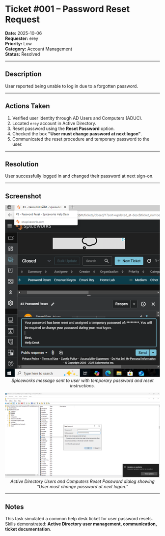 # Ticket #001 – Password Reset Request

**Date:** 2025-10-06  
**Requester:** erey  
**Priority:** Low  
**Category:** Account Management  
**Status:** Resolved  

---

## Description
User reported being unable to log in due to a forgotten password.

---

## Actions Taken
1. Verified user identity through AD Users and Computers (ADUC).  
2. Located `erey` account in Active Directory.  
3. Reset password using the **Reset Password** option.  
4. Checked the box **"User must change password at next logon"**.  
5. Communicated the reset procedure and temporary password to the user.

---

## Resolution
User successfully logged in and changed their password at next sign-on.

---

## Screenshot
<p align="center">
  <img src="../screenshots/ticket_001_password_reset_sw.png" alt="Spiceworks message confirming password reset" width="700"/><br/>
  <em>Spiceworks message sent to user with temporary password and reset instructions.</em>
</p>

<p align="center">
  <img src="../screenshots/ticket_001_reset_password.png" alt="ADUC Reset Password Dialog" width="700"/><br/>
  <em>Active Directory Users and Computers Reset Password dialog showing “User must change password at next logon.”</em>
</p>

---

## Notes
This task simulated a common help desk ticket for user password resets.  
Skills demonstrated: **Active Directory user management, communication, ticket documentation**.
